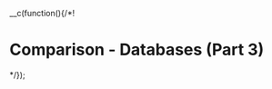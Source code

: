 __c(function(){/*!

# Comparison - Databases (Part 3)



[//]: # (@~`comparison-databases-part-3`~@)

*/});